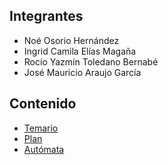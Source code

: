 ## Integrantes
- Noé Osorio Hernández
- Ingrid Camila Elías Magaña
- Rocío Yazmín Toledano Bernabé
- José Mauricio Araujo García

## Contenido
- [Temario](https://mauaraujo.github.io/DiscreteLearning/temario)
- [Plan](https://raw.githubusercontent.com/MauAraujo/DiscreteLearning/master/dlearning.plan)
- [Autómata](https://raw.githubusercontent.com/MauAraujo/DiscreteLearning/master/Aut%C3%B3mata.jpeg)
